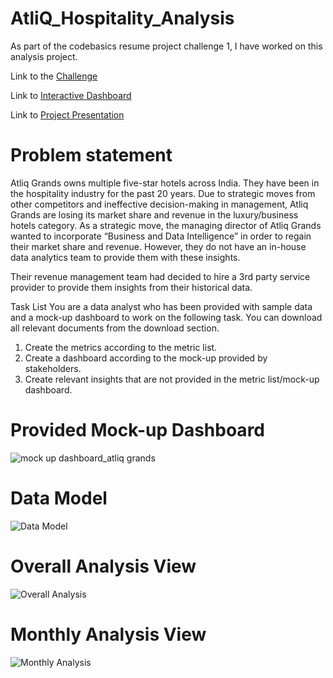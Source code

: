 # AtliQ_Hospitality_Analysis
As part of the codebasics resume project challenge 1, I have worked on this analysis project.

Link to the [Challenge](https://codebasics.io/challenge/codebasics-resume-project-challenge/4)

Link to [Interactive Dashboard](https://www.novypro.com/project/atliq-grand-hospitality-analysis)

Link to [Project Presentation](https://www.linkedin.com/posts/ruteshshinde_dataanalysis-powerbi-sql-activity-7098261887011688448-9-Eo?utm_source=share&utm_medium=member_desktop)

# Problem statement
Atliq Grands owns multiple five-star hotels across India. They have been in the hospitality industry for the past 20 years. Due to strategic moves from other competitors and ineffective decision-making in management, Atliq Grands are losing its market share and revenue in the luxury/business hotels category. As a strategic move, the managing director of Atliq Grands wanted to incorporate “Business and Data Intelligence” in order to regain their market share and revenue. However, they do not have an in-house data analytics team to provide them with these insights.

Their revenue management team had decided to hire a 3rd party service provider to provide them insights from their historical data.

Task List
You are a data analyst who has been provided with sample data and a mock-up dashboard to work on the following task. You can download all relevant documents from the download section.

1) Create the metrics according to the metric list.
2) Create a dashboard according to the mock-up provided by stakeholders.
3) Create relevant insights that are not provided in the metric list/mock-up dashboard.

# Provided Mock-up Dashboard
![mock up dashboard_atliq grands](https://github.com/Rutesh18/AtliQ_Hospitality_Analysis/assets/115866652/0f659551-1e06-4312-be10-3363a855ecfd)


# Data Model 
![Data Model](https://github.com/Rutesh18/AtliQ_Hospitality_Analysis/assets/115866652/d5a54439-f840-42a9-b7ab-b03ac61fc508)


# Overall Analysis View
![Overall Analysis](https://github.com/Rutesh18/AtliQ_Hospitality_Analysis/assets/115866652/9dae13c3-855d-4567-9718-6b585dfa594d)


# Monthly Analysis View 
![Monthly Analysis](https://github.com/Rutesh18/AtliQ_Hospitality_Analysis/assets/115866652/04843559-33dd-499a-ba89-4dc1b5df3320)


